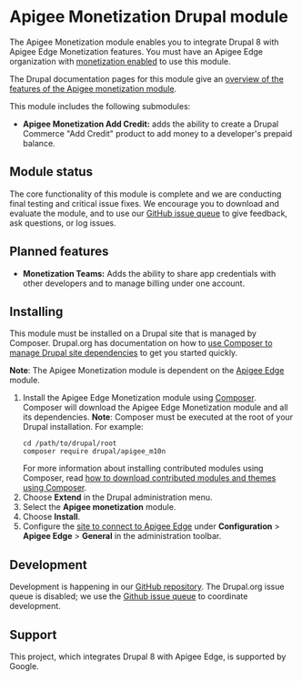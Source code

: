 # Apigee Monetization Drupal module

The Apigee Monetization module enables you to integrate Drupal 8 with Apigee Edge Monetization features. You must have
an Apigee Edge organization with [monetization enabled](https://docs.apigee.com/api-platform/monetization/enabling-monetization-organization)
to use this module.

The Drupal documentation pages for this module give an [overview of the features of the Apigee monetization module](https://www.drupal.org/docs/8/modules/apigee-monetization/understand-how-app-developers-interact-with-apigee-monetization#explore-the-apigee-monetization-features-in-the-developer-portal).

This module includes the following submodules:
* **Apigee Monetization Add Credit:** adds the ability to create a Drupal Commerce "Add Credit" product to add money to 
  a developer's prepaid balance.

## Module status

The core functionality of this module is complete and we are conducting final testing and critical
issue fixes. We encourage you to download and evaluate the module, and to use our 
[GitHub issue queue](https://github.com/apigee/apigee-m10n-drupal/issues) to give feedback, ask questions, 
or log issues.

## Planned features
* **Monetization Teams:** Adds the ability to share app credentials with other developers and to manage billing under one
  account. 

## Installing

This module must be installed on a Drupal site that is managed by Composer.  Drupal.org has documentation on how to
[use Composer to manage Drupal site dependencies](https://www.drupal.org/docs/develop/using-composer/using-composer-to-manage-drupal-site-dependencies) 
to get you started quickly.
  
**Note**: The Apigee Monetization module is dependent on the [Apigee Edge](https://www.drupal.org/project/apigee_edge) module.
  
1. Install the Apigee Edge Monetization module using [Composer](https://getcomposer.org/).
  Composer will download the Apigee Edge Monetization module and all its dependencies.
  **Note**: Composer must be executed at the root of your Drupal installation.
  For example:
   ```
   cd /path/to/drupal/root
   composer require drupal/apigee_m10n
   ```
   For more information about installing contributed modules using Composer, read [how to download contributed modules and themes using Composer](https://www.drupal.org/docs/develop/using-composer/using-composer-to-manage-drupal-site-dependencies#managing-contributed).
2. Choose **Extend** in the Drupal administration menu.
3. Select the **Apigee monetization** module.
4. Choose **Install**.
5. Configure the [site to connect to Apigee Edge](https://www.drupal.org/docs/8/modules/apigee-edge/configure-the-connection-to-apigee-edge) 
   under **Configuration** > **Apigee Edge** > **General** in the administration toolbar.
   

## Development

Development is happening in our [GitHub repository](https://github.com/apigee/apigee-m10n-drupal). The Drupal.org issue queue is disabled; we use the [Github issue queue](https://github.com/apigee/apigee-m10n-drupal/issues) to coordinate development.

## Support

This project, which integrates Drupal 8 with Apigee Edge, is supported by Google.
